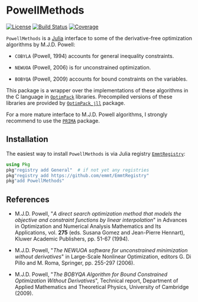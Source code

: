 # PowellMethods

[![License](http://img.shields.io/badge/license-MIT-brightgreen.svg?style=flat)](./LICENSE.md)
[![Build Status](https://github.com/emmt/PowellMethods.jl/actions/workflows/CI.yml/badge.svg?branch=main)](https://github.com/emmt/PowellMethods.jl/actions/workflows/CI.yml?query=branch%3Amain)
[![Coverage](https://codecov.io/gh/emmt/PowellMethods.jl/branch/main/graph/badge.svg)](https://codecov.io/gh/emmt/PowellMethods.jl)

`PowellMethods` is a [Julia](http://julialang.org/) interface to some of the
derivative-free optimization algorithms by M.J.D. Powell:

* `COBYLA` (Powell, 1994) accounts for general inequality constraints.

* `NEWUOA` (Powell, 2006) is for unconstrained optimization.

* `BOBYQA` (Powell, 2009) accounts for bound constraints on the variables.

This package is a wrapper over the implementations of these algorithms in the C
language in [`OptimPack`](https://github.com/emmt/OptimPack) libraries. Precompiled
versions of these libraries are provided by
[`OptimPack_jll`](https://github.com/JuliaBinaryWrappers/OptimPack_jll.jl)
package.

For a more mature interface to M.J.D. Powell algorithms, I strongly recommend to use the [`PRIMA`](https://github.com/libprima/PRIMA.jl) package.


## Installation

The easiest way to install `PowellMethods` is via Julia registry
[`EmmtRegistry`](https://github.com/emmt/EmmtRegistry):

```julia
using Pkg
pkg"registry add General"  # if not yet any registries
pkg"registry add https://github.com/emmt/EmmtRegistry"
pkg"add PowellMethods"
```

## References

* M.J.D. Powell, "*A direct search optimization method that models the
  objective and constraint functions by linear interpolation*" in Advances in
  Optimization and Numerical Analysis Mathematics and Its Applications, vol.
  **275** (eds. Susana Gomez and Jean-Pierre Hennart), Kluwer Academic
  Publishers, pp. 51-67 (1994).

* M.J.D. Powell, "*The NEWUOA software for unconstrained minimization without
  derivatives*" in Large-Scale Nonlinear Optimization, editors G. Di Pillo and
  M. Roma, Springer, pp. 255-297 (2006).

* M.J.D. Powell, "*The BOBYQA Algorithm for Bound Constrained Optimization
  Without Derivatives*", Technical report, Department of Applied Mathematics
  and Theoretical Physics, University of Cambridge (2009).
